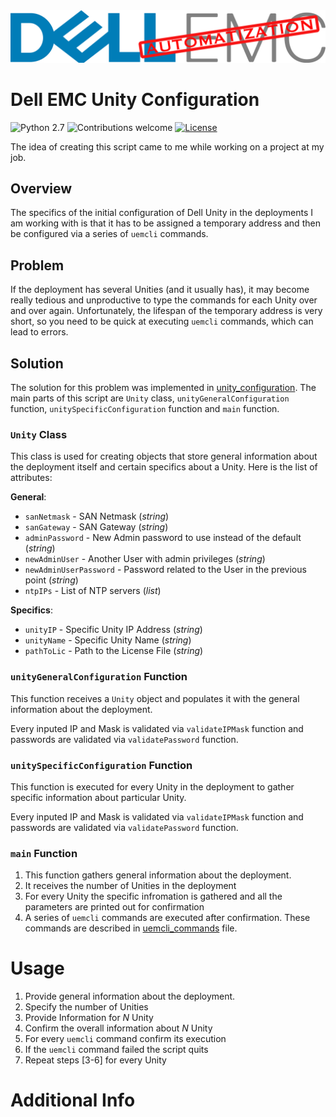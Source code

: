<img src='./media/unity_automatization_logo.png' alt='Dell EMC Unity Automatization' title='Dell EMC Unity Automatization'/>

# Dell EMC Unity Configuration

![Python 2.7](https://img.shields.io/badge/python-2.7-blue.svg)
![Contributions welcome](https://img.shields.io/badge/contributions-welcome-orange.svg)
[![License](https://img.shields.io/badge/license-MIT-blue.svg)](https://opensource.org/licenses/MIT)

The idea of creating this script came to me while working on a project at my job.

## Overview
The specifics of the initial configuration of Dell Unity in the deployments I am working with is that it has to be assigned a temporary address and then be configured via a series of `uemcli` commands. 

## Problem
If the deployment has several Unities (and it usually has), it may become really tedious and unproductive to type the commands for each Unity over and over again. Unfortunately, the lifespan of the temporary address is very short, so you need to be quick at executing `uemcli` commands, which can lead to errors. 

## Solution
The solution for this problem was implemented in [unity_configuration](./unity_configuration.py). The main parts of this script are `Unity` class, `unityGeneralConfiguration` function, `unitySpecificConfiguration` function and `main` function.

### `Unity` Class
This class is used for creating objects that store general information about the deployment itself and certain specifics about a Unity. Here is the list of attributes:

**General**:

- `sanNetmask` - SAN Netmask (*string*)
- `sanGateway` - SAN Gateway (*string*)
- `adminPassword` - New Admin password to use instead of the default (*string*)
- `newAdminUser` - Another User with admin privileges (*string*)
- `newAdminUserPassword` - Password related to the User in the previous point (*string*)
- `ntpIPs` - List of NTP servers (*list*)

**Specifics**:

- `unityIP` - Specific Unity IP Address (*string*)
- `unityName` - Specific Unity Name (*string*)
- `pathToLic` - Path to the License File (*string*)

### `unityGeneralConfiguration` Function
This function receives a `Unity` object and populates it with the general information about the deployment.

Every inputed IP and Mask is validated via `validateIPMask` function and passwords are validated via `validatePassword` function.

### `unitySpecificConfiguration` Function
This function is executed for every Unity in the deployment to gather specific information about particular Unity.

Every inputed IP and Mask is validated via `validateIPMask` function and passwords are validated via `validatePassword` function.

### `main` Function

1. This function gathers general information about the deployment. 
2. It receives the number of Unities in the deployment
3. For every Unity the specific infromation is gathered and all the parameters are printed out for confirmation
4. A series of `uemcli` commands are executed after confirmation. These commands are described in [uemcli_commands](./uemcli_commands.py) file.

# Usage

1. Provide general information about the deployment.
2. Specify the number of Unities
3. Provide Information for *N* Unity
4. Confirm the overall information about *N* Unity
5. For every `uemcli` command confirm its execution
6. If the `uemcli` command failed the script quits
7. Repeat steps [3-6] for every Unity

# Additional Info


